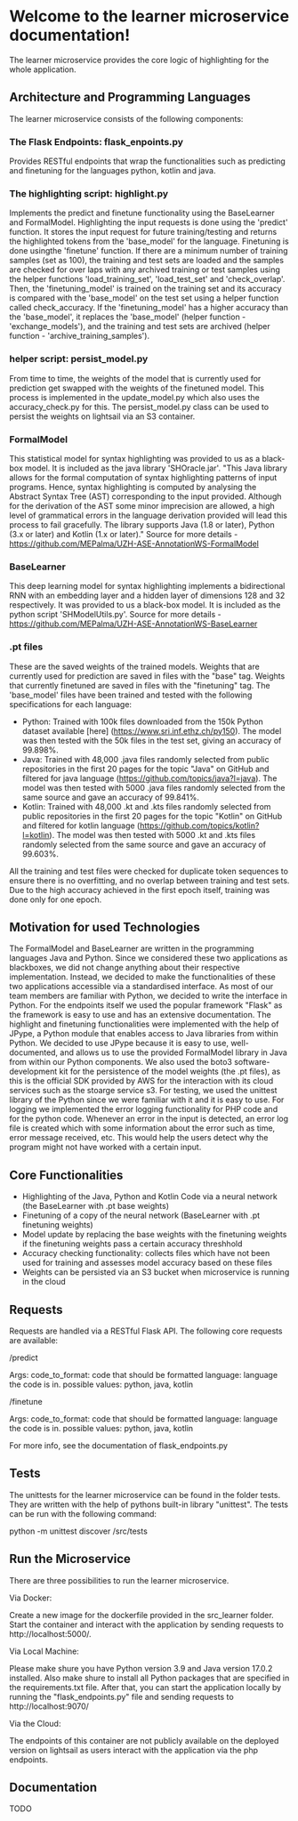 # Welcome to the learner microservice documentation!

The learner microservice provides the core logic of highlighting for the whole
application.

## Architecture and Programming Languages

The learner microservice consists of the following components:

### The Flask Endpoints: flask_enpoints.py

Provides RESTful endpoints that wrap the functionalities such as predicting and
finetuning for the languages python, kotlin and java.

### The highlighting script: highlight.py

Implements the predict and finetune functionality using the BaseLearner and
FormalModel. Highlighting the input requests is done using the 'predict'
function. It stores the input request for future training/testing and returns
the highlighted tokens from the 'base_model' for the language. Finetuning is
done usingthe 'finetune' function. If there are a minimum number of training
samples (set as 100), the training and test sets are loaded and the
samples are checked for over laps with any archived training or test samples
using the helper functions 'load_training_set', 'load_test_set' and
'check_overlap'. Then, the 'finetuning_model' is trained on the training set and
its accuracy is compared with the 'base_model' on the test set using a helper
function called check_accuracy. If the 'finetuning_model' has a higher accuracy
than the 'base_model', it replaces the 'base_model' (helper function -
'exchange_models'), and the training and test sets are archived (helper
function - 'archive_training_samples').

### helper script: persist_model.py

From time to time, the weights of the model that is currently used for
prediction get swapped with the weights of the finetuned model. This process is
implemented in the update_model.py which also uses the accuracy_check.py for
this. The persist_model.py class can be used to persist the weights on lightsail
via an S3 container.

### FormalModel

This statistical model for syntax highlighting was provided to us as a black-box
model. It is included as the java library 'SHOracle.jar'. "This Java library
allows for the formal computation of syntax highlighting patterns of input
programs. Hence, syntax highlighting is computed by analysing the Abstract
Syntax Tree (AST) corresponding to the input provided. Although for the
derivation of the AST some minor imprecision are allowed, a high level of
grammatical errors in the language derivation provided will lead this process to
fail gracefully. The library supports Java (1.8 or later), Python (3.x or later)
and Kotlin (1.x or later)." Source for more details -
https://github.com/MEPalma/UZH-ASE-AnnotationWS-FormalModel

### BaseLearner

This deep learning model for syntax highlighting implements a bidirectional RNN
with an embedding layer and a hidden layer of dimensions 128 and 32
respectively. It was provided to us a black-box model. It is included as the
python script 'SHModelUtils.py'. Source for more details -
https://github.com/MEPalma/UZH-ASE-AnnotationWS-BaseLearner

### .pt files

These are the saved weights of the trained models. Weights that are currently
used for prediction are saved in files with the "base" tag. Weights that
currently finetuned are saved in files with the "finetuning" tag.
The 'base_model' files have been trained and tested with the following
specifications for each language:
- Python: Trained with 100k files downloaded from the 150k Python
dataset available [here] (https://www.sri.inf.ethz.ch/py150).
The model was then tested with the 50k files in the test set, giving an
accuracy of 99.898%.
- Java: Trained with 48,000 .java files randomly selected from public repositories
in the first 20 pages for the topic "Java" on GitHub and filtered for java language
(https://github.com/topics/java?l=java).
The model was then tested with 5000 .java files randomly selected from the same
source and gave an accuracy of 99.841%.
- Kotlin: Trained with 48,000 .kt and .kts files randomly selected from public
repositories in the first 20 pages for the topic "Kotlin" on GitHub and filtered
for kotlin language (https://github.com/topics/kotlin?l=kotlin). The model was
then tested with 5000 .kt and .kts files randomly selected from the same source
and gave an accuracy of 99.603%.

All the training and test files were checked for duplicate token sequences to
ensure there is no overfitting, and no overlap between training and test sets.
Due to the high accuracy achieved in the first epoch itself, training was done
only for one epoch.

## Motivation for used Technologies

The FormalModel and BaseLearner are written in the programming languages Java
and Python. Since we considered these two applications as blackboxes, we did not
change anything about their respective implementation. Instead, we decided to
make the functionalities of these two applications accessible via a standardised
interface. As most of our team members are familiar with Python, we decided to
write the interface in Python. For the endpoints itself we used the popular
framework "Flask" as the framework is easy to use and has an extensive
documentation. The highlight and finetuning functionalities were implemented
with the help of JPype, a Python module that enables access to Java libraries
from within Python. We decided to use JPype because it is easy to use,
well-documented, and allows us to use the provided FormalModel library in Java
from within our Python components. We also used the boto3 software-development
kit for the persistence of the model weights (the .pt files), as this is the
official SDK provided by AWS for the interaction with its cloud services such as
the stoarge service s3. For testing, we used the unittest library of the Python
since we were familiar with it and it is easy to use. For logging we implemented
the error logging functionality for PHP code and for the python code. Whenever
an error in the input is detected, an error log file is created which with some
information about the error such as time, error message received, etc. This
would help the users detect why the program might not have worked with a certain
input.

## Core Functionalities

- Highlighting of the Java, Python and Kotlin Code via a neural network (the
  BaseLearner with .pt base weights)
- Finetuning of a copy of the neural network (BaseLearner with .pt finetuning
  weights)
- Model update by replacing the base weights with the finetuning weights if the
  finetuning weights pass a certain accuracy threshhold
- Accuracy checking functionality: collects files which have not been used for
  training and assesses model accuracy based on these files
- Weights can be persisted via an S3 bucket when microservice is running in the
  cloud

## Requests

Requests are handled via a RESTful Flask API. The following core requests are
available:

/predict

Args: code_to_format: code that should be formatted language: language the code
is in. possible values: python, java, kotlin

/finetune

Args: code_to_format: code that should be formatted language: language the code
is in. possible values: python, java, kotlin

For more info, see the documentation of flask_endpoints.py

## Tests

The unittests for the learner microservice can be found in the folder tests.
They are written with the help of pythons built-in library "unittest". The tests
can be run with the following command:

python -m unittest discover /src/tests

## Run the Microservice

There are three possibilities to run the learner microservice.

Via Docker:

Create a new image for the dockerfile provided in the src_learner folder. Start
the container and interact with the application by sending requests to
http://localhost:5000/.

Via Local Machine:

Please make shure you have Python version 3.9 and Java version 17.0.2 installed.
Also make shure to install all Python packages that are specified in the
requirements.txt file. After that, you can start the application locally by
running the "flask_endpoints.py" file and sending requests to
http://localhost:9070/

Via the Cloud:

The endpoints of this container are not publicly available on the deployed
version on lightsail as users interact with the application via the php
endpoints.

## Documentation

TODO
